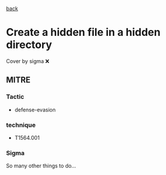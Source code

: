 [back](../index.md)
# Create a hidden file in a hidden directory
Cover by sigma :x: 

## MITRE
### Tactic
  - defense-evasion

### technique
  - T1564.001

### Sigma

 So many other things to do...